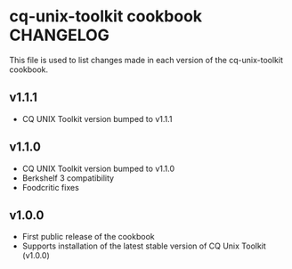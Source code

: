 # cq-unix-toolkit cookbook CHANGELOG

This file is used to list changes made in each version of the cq-unix-toolkit cookbook.

## v1.1.1
- CQ UNIX Toolkit version bumped to v1.1.1

## v1.1.0
- CQ UNIX Toolkit version bumped to v1.1.0
- Berkshelf 3 compatibility
- Foodcritic fixes

## v1.0.0
- First public release of the cookbook
- Supports installation of the latest stable version of CQ Unix Toolkit (v1.0.0)
